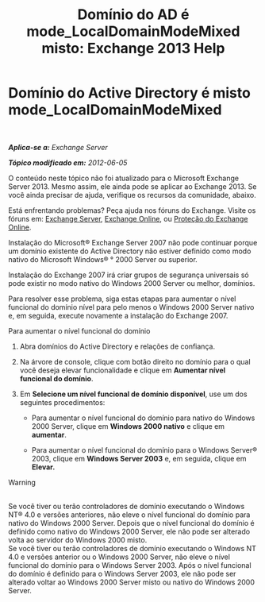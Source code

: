 ﻿---
title: 'Domínio do AD é mode_LocalDomainModeMixed misto: Exchange 2013 Help'
TOCTitle: Domínio do Active Directory é misto mode_LocalDomainModeMixed
ms:assetid: a6affcfe-7264-455b-8e5c-683fa87383f1
ms:mtpsurl: https://technet.microsoft.com/pt-br/library/ms.exch.setupreadiness.localdomainmodemixed(v=EXCHG.150)
ms:contentKeyID: 50486328
ms.date: 05/22/2018
mtps_version: v=EXCHG.150
ms.translationtype: MT
---

# Domínio do Active Directory é misto mode\_LocalDomainModeMixed

 

_**Aplica-se a:** Exchange Server_

_**Tópico modificado em:** 2012-06-05_

O conteúdo neste tópico não foi atualizado para o Microsoft Exchange Server 2013. Mesmo assim, ele ainda pode se aplicar ao Exchange 2013. Se você ainda precisar de ajuda, verifique os recursos da comunidade, abaixo.

Está enfrentando problemas? Peça ajuda nos fóruns do Exchange. Visite os fóruns em: [Exchange Server](https://go.microsoft.com/fwlink/p/?linkid=60612), [Exchange Online](https://go.microsoft.com/fwlink/p/?linkid=267542), ou [Proteção do Exchange Online](https://go.microsoft.com/fwlink/p/?linkid=285351).

Instalação do Microsoft® Exchange Server 2007 não pode continuar porque um domínio existente do Active Directory não estiver definido como modo nativo do Microsoft Windows® ° 2000 Server ou superior.

Instalação do Exchange 2007 irá criar grupos de segurança universais só pode existir no modo nativo do Windows 2000 Server ou melhor, domínios.

Para resolver esse problema, siga estas etapas para aumentar o nível funcional do domínio nível para pelo menos o Windows 2000 Server nativo e, em seguida, execute novamente a instalação do Exchange 2007.

Para aumentar o nível funcional do domínio

1.  Abra domínios do Active Directory e relações de confiança.

2.  Na árvore de console, clique com botão direito no domínio para o qual você deseja elevar funcionalidade e clique em **Aumentar nível funcional do domínio**.

3.  Em **Selecione um nível funcional de domínio disponível**, use um dos seguintes procedimentos:
    
      - Para aumentar o nível funcional do domínio para nativo do Windows 2000 Server, clique em **Windows 2000 nativo** e clique em **aumentar**.
    
      - Para aumentar o nível funcional do domínio para o Windows Server® 2003, clique em **Windows Server 2003** e, em seguida, clique em **Elevar.**


> [!WARNING]
> <BR>Se você tiver ou terão controladores de domínio executando o Windows NT® 4.0 e versões anteriores, não eleve o nível funcional do domínio para nativo do Windows 2000 Server. Depois que o nível funcional do domínio é definido como nativo do Windows 2000 Server, ele não pode ser alterado volta ao servidor do Windows 2000 misto.<BR>Se você tiver ou terão controladores de domínio executando o Windows NT 4.0 e versões anterior ou o Windows 2000 Server, não eleve o nível funcional do domínio para o Windows Server 2003. Após o nível funcional do domínio é definido para o Windows Server 2003, ele não pode ser alterado voltar ao Windows 2000 Server misto ou nativo do Windows 2000 Server.


